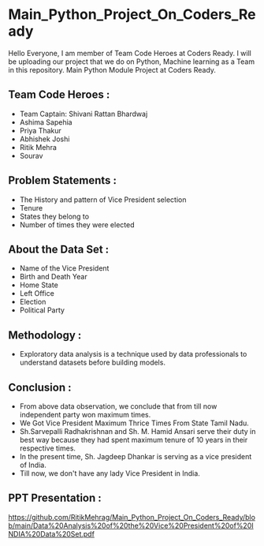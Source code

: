# Main_Python_Project_On_Coders_Ready
Hello Everyone, I am member of Team Code Heroes at Coders Ready. I will be uploading our project that we do on Python, Machine learning as a Team in this repository. Main Python Module Project at Coders Ready.
## Team Code Heroes :
* Team Captain: Shivani Rattan Bhardwaj
* Ashima Sapehia
* Priya Thakur
* Abhishek Joshi
* Ritik Mehra
* Sourav 
## Problem Statements :
* The History and pattern of Vice President selection
* Tenure
* States they belong to
* Number of times they were elected
## About the Data Set :
* Name of the Vice President
* Birth and Death Year
* Home State
* Left Office
* Election
* Political Party
## Methodology :
* Exploratory data analysis is a technique used by data professionals to understand datasets before building models.
## Conclusion :
* From above data observation, we conclude that from till now independent party won maximum times.
* We Got Vice President Maximum Thrice Times From State Tamil Nadu.
* Sh.Sarvepalli Radhakrishnan and Sh. M. Hamid Ansari serve their duty in best way because they had spent maximum tenure of 10 years in their respective times.
* In the present time, Sh. Jagdeep Dhankar is serving as a vice president of India.
* Till now, we don't have any lady Vice President in India.
## PPT Presentation :
https://github.com/RitikMehrag/Main_Python_Project_On_Coders_Ready/blob/main/Data%20Analysis%20of%20the%20Vice%20President%20of%20INDIA%20Data%20Set.pdf
